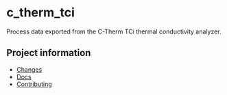 # c_therm_tci

Process data exported from the C-Therm TCi thermal conductivity analyzer.

## Project information

- [Changes](<https://blakeNaccarato.github.io/c-therm-tci/changelog.html>)
- [Docs](<https://blakeNaccarato.github.io/c-therm-tci>)
- [Contributing](<https://blakeNaccarato.github.io/c-therm-tci/contributing.html>)
